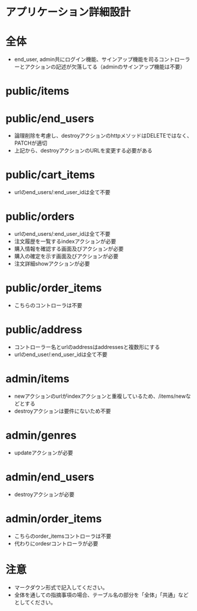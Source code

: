 # アプリケーション詳細設計
# 全体
- end_user, admin共にログイン機能、サインアップ機能を司るコントローラーとアクションの記述が欠落してる（adminのサインアップ機能は不要）

# public/items

# public/end_users
- 論理削除を考慮し、destroyアクションのhttpメソッドはDELETEではなく、PATCHが適切
- 上記から、destroyアクションのURLを変更する必要がある

# public/cart_items
- urlのend_users/:end_user_idは全て不要

# public/orders
- urlのend_users/:end_user_idは全て不要
- 注文履歴を一覧するindexアクションが必要
- 購入情報を確認する画面及びアクションが必要
- 購入の確定を示す画面及びアクションが必要
- 注文詳細showアクションが必要

# public/order_items
- こちらのコントローラは不要

# public/address
- コントローラー名とurlのaddressはaddressesと複数形にする
- urlのend_user/:end_user_idは全て不要

# admin/items
- newアクションのurlがindexアクションと重複しているため、/items/newなどとする
- destroyアクションは要件にないため不要

# admin/genres
- updateアクションが必要

# admin/end_users
 - destroyアクションが必要

# admin/order_items
- こちらのorder_itemsコントローラは不要
- 代わりにordesrコントローラが必要

# 注意
* マークダウン形式で記入してください。
* 全体を通しての指摘事項の場合、テーブル名の部分を「全体」「共通」などとしてください。
